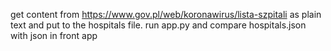 get content from https://www.gov.pl/web/koronawirus/lista-szpitali as plain text and put to the hospitals file.
run app.py and compare hospitals.json with json in front app

